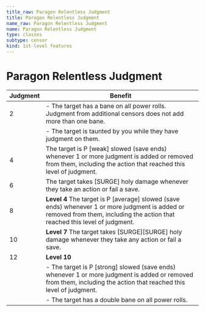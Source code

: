 ```yaml
---
title_raw: Paragon Relentless Judgment
title: Paragon Relentless Judgment
name_raw: Paragon Relentless Judgment
name: Paragon Relentless Judgment
type: classes
subtype: censor
kind: 1st-level features
---
```


# Paragon Relentless Judgment

| Judgment | Benefit                                                                                                                                                                         |
| -------- | ------------------------------------------------------------------------------------------------------------------------------------------------------------------------------- |
| 2        | - The target has a bane on all power rolls. Judgment from additional censors does not add more than one bane.                                                                   |
|          | - The target is taunted by you while they have judgment on them.                                                                                                                |
| 4        | The target is P \[weak\] slowed (save ends) whenever 1 or more judgment is added or removed from them, including the action that reached this level of judgment.                |
| 6        | The target takes \[SURGE\] holy damage whenever they take an action or fail a save.                                                                                             |
| 8        | **Level 4** The target is P \[average\] slowed (save ends) whenever 1 or more judgment is added or removed from them, including the action that reached this level of judgment. |
| 10       | **Level 7** The target takes \[SURGE\]\[SURGE\] holy damage whenever they take any action or fail a save.                                                                       |
| 12       | **Level 10**                                                                                                                                                                    |
|          | - The target is P \[strong\] slowed (save ends) whenever 1 or more judgment is added or removed from them, including the action that reached this level of judgment.            |
|          | - The target has a double bane on all power rolls.                                                                                                                              |
